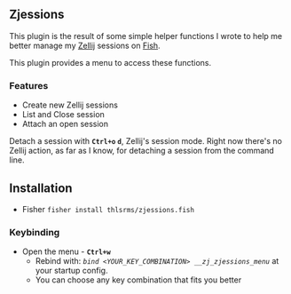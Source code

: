## Zjessions
This plugin is the result of some simple helper functions I wrote to help me better manage my [Zellij](https://github.com/zellij-org/zellij) sessions on [Fish](https://github.com/fish-shell/fish-shell).


This plugin provides a menu to access these functions.

### Features
- Create new Zellij sessions
- List and Close session
- Attach an open session


Detach a session with **`Ctrl+o` `d`**, Zellij's session mode.
Right now there's no Zellij action, as far as I know, for detaching a session from the command line.

## Installation
 - Fisher
     `fisher install thlsrms/zjessions.fish`

### Keybinding
 - Open the menu - **`Ctrl+w`**
	 - Rebind with: *`bind <YOUR_KEY_COMBINATION> __zj_zjessions_menu`* at your startup config.
	 - You can choose any key combination that fits you better
